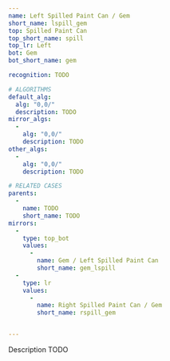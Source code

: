 ```yaml
---
name: Left Spilled Paint Can / Gem
short_name: lspill_gem
top: Spilled Paint Can
top_short_name: spill
top_lr: Left
bot: Gem
bot_short_name: gem

recognition: TODO

# ALGORITHMS
default_alg:
  alg: "0,0/"
  description: TODO
mirror_algs:
  -
    alg: "0,0/"
    description: TODO
other_algs:
  -
    alg: "0,0/"
    description: TODO

# RELATED CASES
parents:
  -
    name: TODO
    short_name: TODO
mirrors:
  -
    type: top_bot
    values: 
      -
        name: Gem / Left Spilled Paint Can
        short_name: gem_lspill
  -
    type: lr
    values: 
      -
        name: Right Spilled Paint Can / Gem
        short_name: rspill_gem


---
```


Description TODO

